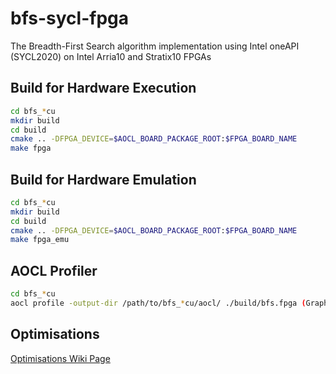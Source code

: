 # bfs-sycl-fpga
The Breadth-First Search algorithm implementation using Intel oneAPI (SYCL2020) on Intel Arria10 and Stratix10 FPGAs


## Build for Hardware Execution
```bash
cd bfs_*cu
mkdir build
cd build
cmake .. -DFPGA_DEVICE=$AOCL_BOARD_PACKAGE_ROOT:$FPGA_BOARD_NAME 
make fpga
```

## Build for Hardware Emulation
```bash
cd bfs_*cu
mkdir build
cd build
cmake .. -DFPGA_DEVICE=$AOCL_BOARD_PACKAGE_ROOT:$FPGA_BOARD_NAME 
make fpga_emu
```

## AOCL Profiler
```bash
cd bfs_*cu
aocl profile -output-dir /path/to/bfs_*cu/aocl/ ./build/bfs.fpga (GraphName)  (Partition) (RootNode)
```

## Optimisations
[Optimisations Wiki Page](wiki/Optimisation-Guide)